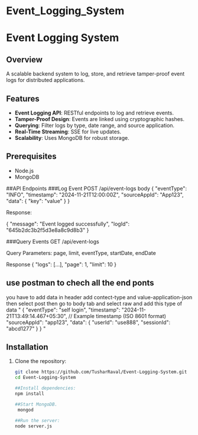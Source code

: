 # Event_Logging_System

# Event Logging System

## Overview
A scalable backend system to log, store, and retrieve tamper-proof event logs for distributed applications.

## Features
- **Event Logging API**: RESTful endpoints to log and retrieve events.
- **Tamper-Proof Design**: Events are linked using cryptographic hashes.
- **Querying**: Filter logs by type, date range, and source application.
- **Real-Time Streaming**: SSE for live updates.
- **Scalability**: Uses MongoDB for robust storage.

## Prerequisites
- Node.js
- MongoDB


##API Endpoints
###Log Event
  POST /api/event-logs
  body
    {
  "eventType": "INFO",
  "timestamp": "2024-11-21T12:00:00Z",
  "sourceAppId": "App123",
  "data": { "key": "value" }
}

Response:

  {
  "message": "Event logged successfully",
  "logId": "645b2dc3b2f5d3e8a8c9d8b3"
}

###Query Events
GET /api/event-logs

Query Parameters:
page, limit, eventType, startDate, endDate

Response
  {
  "logs": [...],
  "page": 1,
  "limit": 10
}

## use postman to chech all the end ponts 
you have to add data in header add contect-type and value-application-json
then select post then go to body tab and select raw and add this type of data
" {
  "eventType": "self login",
  "timestamp": "2024-11-21T13:49:14.467+05:30",  // Example timestamp (ISO 8601 format)
  "sourceAppId": "app123",
  "data": {
    "userId": "use888",
    "sessionId": "abcd1277"
  }
}
"


## Installation
1. Clone the repository:
   ```bash
   git clone https://github.com/TusharRaval/Event-Logging-System.git
   cd Event-Logging-System

   ##Install dependencies:
   npm install

   ##Start MongoDB.
    mongod

   ##Run the server:
   node server.js

   
